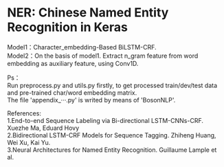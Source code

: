 # NER: Chinese Named Entity Recognition in Keras

Model1：Character_embedding-Based BiLSTM-CRF.  
Model2：On the basis of model1. Extract n_gram feature from word embedding as auxiliary feature, using Conv1D.  

Ps：    
Run preprocess.py and utils.py firstly, to get processed train/dev/test data and pre-trained char/word embedding matrix.   
The file 'appendix_···.py' is writed by means of 'BosonNLP'.

References:  
1.End-to-end Sequence Labeling via Bi-directional LSTM-CNNs-CRF. Xuezhe Ma, Eduard Hovy  
2.Bidirectional LSTM-CRF Models for Sequence Tagging. Zhiheng Huang, Wei Xu, Kai Yu.  
3.Neural Architectures for Named Entity Recognition. Guillaume Lample et al. 
